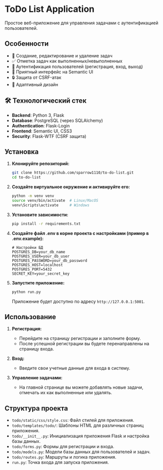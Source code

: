 # ToDo List Application

Простое веб-приложение для управления задачами с аутентификацией пользователей.

## Особенности

- 📝 Создание, редактирование и удаление задач
- ✅ Отметка задач как выполненных/невыполненных
- 🔐 Аутентификация пользователей (регистрация, вход, выход)
- 🎨 Приятный интерфейс на Semantic UI
- 🔒 Защита от CSRF-атак
- 📱 Адаптивный дизайн

## 🛠 Технологический стек

- **Backend**: Python 3, Flask
- **Database**: PostgreSQL (через SQLAlchemy)
- **Authentication**: Flask-Login
- **Frontend**: Semantic UI, CSS3
- **Security**: Flask-WTF (CSRF защита)

## Установка

1. **Клонируйте репозиторий:**

    ```bash
    git clone https://github.com/sparrow1110/to-do-list.git
    cd to-do-list
    ```

2. **Создайте виртуальное окружение и активируйте его:**

    ```bash
    python -m venv venv
   source venv/bin/activate  # Linux/MacOS
   venv\Scripts\activate     # Windows
    ```

3. **Установите зависимости:**

    ```bash
    pip install -r requirements.txt
    ```

4. **Создайте файл .env в корне проекта с настройками (пример в .env.example):**

    ```env
    # Настройки БД
    POSTGRES_DB=your_db_name
    POSTGRES_USER=your_db_user
    POSTGRES_PASSWORD=your_db_password
    POSTGRES_HOST=localhost
    POSTGRES_PORT=5432
    SECRET_KEY=your_secret_key
    ```

5. **Запустите приложение:**

    ```bash
    python run.py
    ```

    Приложение будет доступно по адресу `http://127.0.0.1:5001`.

## Использование

1. **Регистрация:**
    - Перейдите на страницу регистрации и заполните форму.
    - После успешной регистрации вы будете перенаправлены на страницу входа.

2. **Вход:**
    - Введите свои учетные данные для входа в систему.

3. **Управление задачами:**
    - На главной странице вы можете добавлять новые задачи, отмечать их как выполненные или удалять.

## Структура проекта

- `todo/static/css/style.css`: Файл стилей для приложения.
- `todo/templates/todo/`: Шаблоны HTML для различных страниц приложения.
- `todo/__init__.py`: Инициализация приложения Flask и настройка базы данных.
- `todo/forms.py`: Формы для регистрации и входа.
- `todo/models.py`: Модели базы данных для пользователей и задач.
- `todo/routes.py`: Маршруты и логика приложения.
- `run.py`: Точка входа для запуска приложения.


